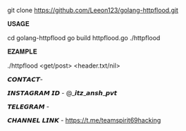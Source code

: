 git clone https://github.com/Leeon123/golang-httpflood.git

𝐔𝐒𝐀𝐆𝐄

cd golang-httpflood
go build httpflood.go
./httpflood

𝐄𝐙𝐀𝐌𝐏𝐋𝐄

./httpflood  <url> <threads> <get/post> <seconds> <header.txt/nil>


𝘾𝙊𝙉𝙏𝘼𝘾𝙏-

𝙄𝙉𝙎𝙏𝘼𝙂𝙍𝘼𝙈 𝙄𝘿 - @_𝙞𝙩𝙯_𝙖𝙣𝙨𝙝_𝙥𝙫𝙩


𝙏𝙀𝙇𝙀𝙂𝙍𝘼𝙈 - 

𝘾𝙃𝘼𝙉𝙉𝙀𝙇 𝙇𝙄𝙉𝙆 - https://t.me/teamspirit69hacking
